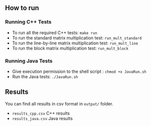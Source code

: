 ## How to run

### Running C++ Tests

* To run all the required C++ tests: `make run`
* To run the standard matrix multiplication test: `run_mult_standard`
* To run the line-by-line matrix multiplication test: `run_mult_line`
* To run the block matrix multiplication test: `run_mult_block`

### Running Java Tests

* Give execution permission to the shell script : `chmod +x JavaRun.sh`
* Run the Java tests: `./JavaRun.sh`

## Results

You can find all results in csv format in `output/` folder.
* `results_cpp.csv` C++ results
* `results_java.csv` Java results